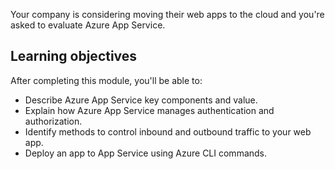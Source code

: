 Your company is considering moving their web apps to the cloud and you're asked to evaluate Azure App Service.

## Learning objectives

After completing this module, you'll be able to:

* Describe Azure App Service key components and value.
* Explain how Azure App Service manages authentication and authorization.
* Identify methods to control inbound and outbound traffic to your web app.
* Deploy an app to App Service using Azure CLI commands.
